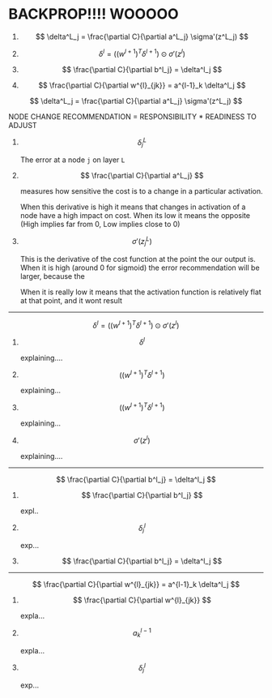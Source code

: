 

# BACKPROP!!!! WOOOOO

1. $$
   \delta^L_j = \frac{\partial C}{\partial a^L_j} \sigma'(z^L_j)
   $$

2. $$
   \delta^l = ((w^{l+1})^T \delta^{l+1}) \odot \sigma'(z^l)
   $$

3. $$
   \frac{\partial C}{\partial b^l_j} = \delta^l_j
   $$

5. $$
   \frac{\partial C}{\partial w^{l}_{jk}} = a^{l-1}_k \delta^l_j
   $$










$$
\delta^L_j = \frac{\partial C}{\partial a^L_j} \sigma'(z^L_j)
$$

NODE CHANGE RECOMMENDATION = RESPONSIBILITY * READINESS TO ADJUST

1. $$
   \delta^L_j
   $$

    The error at a node `j` on layer `L`

2. $$
   \frac{\partial C}{\partial a^L_j}
   $$

   measures how sensitive the cost is to a change in a particular activation. 

   When this derivative is high it means that changes in activation of a node have a high impact on cost. When its low it means the opposite (High implies far from 0, Low implies close to 0)
   
3. $$
   \sigma'(z^L_j)
   $$

   This is the derivative of the cost function at the point the our output is. When it is high (around 0 for sigmoid) the error recommendation will be larger, because the
   
   When it is really low it means that the activation function is relatively flat at that point, and it wont result





---


$$
\delta^l = ((w^{l+1})^T \delta^{l+1}) \odot \sigma'(z^l)
$$

1. $$
   \delta^l
   $$

   explaining....

2. $$
   ((w^{l+1})^T \delta^{l+1})
   $$

   explaining...

3. $$
   ((w^{l+1})^T \delta^{l+1})
   $$

   explaining...

4. $$
   \sigma'(z^l)
   $$

   explaining....



---

$$
\frac{\partial C}{\partial b^l_j} = \delta^l_j
$$

1. $$
   \frac{\partial C}{\partial b^l_j}
   $$

   expl..

2. $$
   \delta^l_j
   $$

   exp...

3. $$
   \frac{\partial C}{\partial b^l_j} = \delta^l_j
   $$





---


$$
\frac{\partial C}{\partial w^{l}_{jk}} = a^{l-1}_k \delta^l_j
$$

1. $$
   \frac{\partial C}{\partial w^{l}_{jk}}
   $$

   expla...

2. $$
   a^{l-1}_k 
   $$

   expla...

3. $$
   \delta^l_j
   $$

   exp...